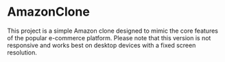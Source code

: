 # AmazonClone
This project is a simple Amazon clone designed to mimic the core features of the popular e-commerce platform. Please note that this version is not responsive and works best on desktop devices with a fixed screen resolution.
